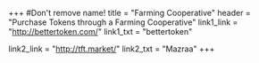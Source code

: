 +++
#Don't remove name!
title = "Farming Cooperative"
header = "Purchase Tokens through a Farming Cooperative"
link1_link = "http://bettertoken.com/"
link1_txt = "bettertoken"

link2_link = "http://tft.market/"
link2_txt = "Mazraa"
+++